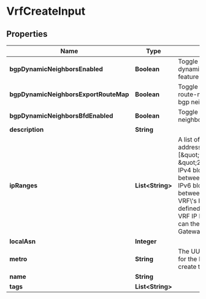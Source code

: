

# VrfCreateInput


## Properties

| Name | Type | Description | Notes |
|------------ | ------------- | ------------- | -------------|
|**bgpDynamicNeighborsEnabled** | **Boolean** | Toggle to enable the dynamic bgp neighbors feature on the VRF |  [optional] |
|**bgpDynamicNeighborsExportRouteMap** | **Boolean** | Toggle to export the VRF route-map to the dynamic bgp neighbors |  [optional] |
|**bgpDynamicNeighborsBfdEnabled** | **Boolean** | Toggle BFD on dynamic bgp neighbors sessions |  [optional] |
|**description** | **String** |  |  [optional] |
|**ipRanges** | **List&lt;String&gt;** | A list of CIDR network addresses. Like [\&quot;10.0.0.0/16\&quot;, \&quot;2001:d78::/56\&quot;]. IPv4 blocks must be between /8 and /29 in size. IPv6 blocks must be between /56 and /64. A VRF\\&#39;s IP ranges must be defined in order to create VRF IP Reservations, which can then be used for Metal Gateways or Virtual Circuits. |  [optional] |
|**localAsn** | **Integer** |  |  [optional] |
|**metro** | **String** | The UUID (or metro code) for the Metro in which to create this VRF. |  |
|**name** | **String** |  |  |
|**tags** | **List&lt;String&gt;** |  |  [optional] |



